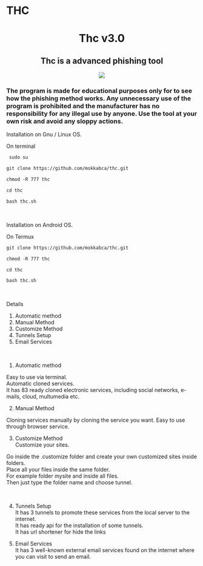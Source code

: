 # THC

 <h1 align="center"> Thc v3.0 </h1>
 
 <h2 align="center"> Thc is a advanced phishing tool </h2>
 

<p align="center">
<img src="https://cybersapiens.com.au/wp-content/uploads/2021/07/1626357573804.png">  </br>
</p>


<h3>

The program is made for educational purposes only for to see how the phishing method works.
Any unnecessary use of the program is prohibited and the manufacturer has no responsibility for any illegal use by anyone.
Use the tool at your own risk and avoid any sloppy actions.

 </h3>

<p>

Installation on Gnu / Linux OS. </br>

On terminal </br>

```diff
 sudo su 
```

```diff
git clone https://github.com/mokkabca/thc.git
```
```diff
chmod -R 777 thc
```

```diff
cd thc
```

```diff
bash thc.sh
```

</br> 

Installation on Android OS. </br>

On Termux </br>

```diff
git clone https://github.com/mokkabca/thc.git
```

```diff
chmod -R 777 thc 
```

```diff
cd thc
```

```diff
bash thc.sh
```

</br> 

</p>

<p>
 
Details
 
1) Automatic method
2) Manual Method
3) Customize Method
4) Tunnels Setup 
5) Email Services
 
</p>

<br/> 

<p>
 
1) Automatic method

Easy to use via terminal. </br>
Automatic cloned services. </br>
It has 83 ready cloned electronic services, including social networks, e-mails, cloud, multumedia etc. </br>
 
</p>

<p>
 
2) Manual Method 
 
Cloning services manually by cloning the service you want.
Easy to use through browser service.
 
<p> 
 
<p>

3) Customize Method <br/>
   Customize your sites. <br/>
   
Go inside the .customize folder 
and create your own customized sites inside folders. <br/>
Place all your files inside the same folder.  <br/>
For example folder mysite and inside all files. <br/>
Then just type the folder name and choose tunnel.  

<br/> 

4) Tunnels Setup </br>
   It has 3 tunnels to promote these services from the local server to the internet. </br>
   It has ready api for the installation of some tunnels.  </br>
   It has url shortener for hide the links </br>


5) Email Services </br>
   It has 3 well-known external email services found on the internet where you can visit to send an email. </br>

</p> 
